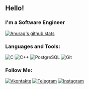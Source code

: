 ## Hello!

### I'm a Software Engineer

[![Anurag's github stats](https://github-readme-stats.vercel.app/api?username=ShEgor18)](https://github.com/anuraghazra/github-readme-stats)

### Languages and Tools:
![C](https://img.shields.io/badge/-C-090909?style=for-the-badge&logo=C%2b%2b&logoColor=6296CC)
![C++](https://img.shields.io/badge/-C++-090909?style=for-the-badge&logo=C%2b%2b&logoColor=6296CC)
![PostgreSQL](https://img.shields.io/badge/-PostgreSQL-090909?style=for-the-badge&logo=PostgreSQL&logoColor=00648B)
![Git](https://img.shields.io/badge/-Git-090909?style=for-the-badge&logo=Git&logoColor=00648B)

### Follow Me:
[![Vkontakte](https://img.shields.io/badge/-Vkontakte-090909?style=for-the-badge&logo=Vk&logoColor=4F7DB3)](https://vk.com/id62944063)
[![Telegram](https://img.shields.io/badge/-Telegram-090909?style=for-the-badge&logo=telegram&logoColor=27A0D9)](https://t.me/ShulmanEgor)
[![Instagram](https://img.shields.io/badge/-Instagram-090909?style=for-the-badge&logo=instagram&logoColor=B4068E)](https://www.instagram.com/sh.egor)